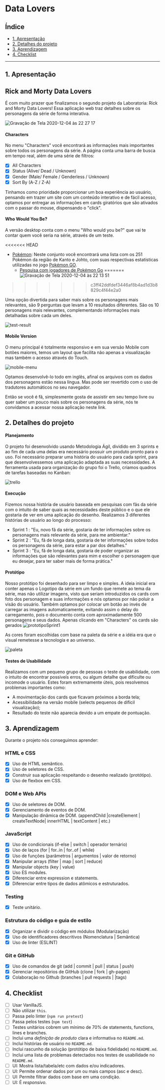 # Data Lovers

## Índice

* [1. Apresentação](#1-apresentação)
* [2. Detalhes do projeto](#2-detalhes-do-projeto)
* [3. Aprendizagem](#3-aprendizagem)
* [4. Checklist](#4-checklist)

***

## 1. Apresentação

## Rick and Morty Data Lovers

É com muito prazer que finalizamos o segundo projeto da Laboratoria: Rick and Morty Data Lovers!
Essa aplicação web traz detalhes sobre os personagens da série de forma interativa.

![Gravação de Tela 2020-12-04 às 22 27 17](https://user-images.githubusercontent.com/71895567/101230862-cb582080-3686-11eb-9909-12b1c7becf7f.gif)


#### Characters

No menu "Characters" você encontrará as informações mais importantes sobre todos os personagens da série. 
A página conta uma barra de busca em tempo real, além de uma série de filtros:
* [X] All Characters
* [X] Status (Alive/ Dead / Unknown)
* [X] Gender (Male/ Female / Genderless / Unknown)
* [X] Sort By (A-Z / Z-A)

Tinhamos como prioridade proporcionar um boa experiência ao usuário, pensando em trazer um site com um conteúdo
interativo e de fácil acesso, optamos por entregar as informações em cards giratórios que são ativados com o passar do mouse, 
dispensando o "click".


#### Who Would You Be?

A versão desktop conta com o menu "Who would you be?" que vai te contar quem você seria na série, através de um teste.

<<<<<<< HEAD
* [Pokémon](src/data/pokemon/pokemon.json): Neste conjunto você encontrará uma
  lista com os 251 Pokémon da região de Kanto e Johto, com suas respectivas estatísticas
  utilizadas no jogo [Pokémon GO](http://pokemongolive.com).
  - [Pesquisa com jogadores de Pokémon Go](src/data/pokemon/README.pt-BR.md)
=======
![Gravação de Tela 2020-12-04 às 22 13 51](https://user-images.githubusercontent.com/71895567/101231113-d1023600-3687-11eb-8c3c-98d5ff7faea8.gif)
>>>>>>> c3ff42ddfdef3446af8b4ad1d3b8829c4f44e2a0

 
Uma opção divertida para saber mais sobre os personagens mais relevantes, são 9 perguntas que levam a 10 resultados diferentes.
São os 10 personagens mais relevantes, complementando informações mais detalhadas sobre cada um deles.


![test-result](https://user-images.githubusercontent.com/71895567/101231291-f5124700-3688-11eb-91d6-7ccad200f5e7.png)


#### Mobile Version

O menu principal é totalmente responsivo e em sua versão Mobile  com botões maiores, temos um layout que facilita não apenas a visualização
mas também o acesso através do Touch.


![mobile-menu](https://user-images.githubusercontent.com/71895567/101231652-7965c980-368b-11eb-9904-21678db18a6e.png)


Optamos desenvolvê-lo todo em inglês, afinal os arquivos com os dados dos personagens estão nessa língua.
Mas pode ser revertido com o uso de tradutores automáticos no seu navegador.


Então se você é fã, simplesmente gosta de assistir em seu tempo livre ou quer saber um pouco mais
sobre os personagens da série, nós te convidamos a acessar nossa aplicação neste link.


## 2. Detalhes do projeto

#### Planejamento

O projeto foi desenvolvido usando Metodologia Ágil, dividido em 3 sprints e ao fim de cada uma delas era necessário possuir um produto
pronto para o uso. 
Foi necessário preparar uma história do usuário para cada sprint, para que desenvolvessemos uma aplicação adaptada as suas necessidades. 
A ferramenta usada para organização do grupo foi o Trello, criamos quadros de tarefas baseadas no Kanban:


![trello](https://user-images.githubusercontent.com/71895567/101232349-00b53c00-3690-11eb-81c0-f90b1a4bd028.png)


#### Execução

Fizemos nossa história de usuário baseada em pesquisas com fãs da série com o intuito de saber quais as necessidades deste público
e o que ele gostaria de ver em uma aplicação do desenho. 
Realizamos 3 diferentes histórias de usuário ao longo do processo:
- Sprint 1 : "Eu, novo fã da série, gostaria de ter informações sobre os personagens mais relevante da série, para me ambientar."
- Sprint 2 : "Eu, fã de longa data, gostaria de ter informações sobre todos os personagens da série, para estar a par dos detalhes."
- Sprint 3 : "Eu, fã de longa data, gostaria de poder organizar as informações que são relevantes para mim e escolher o personagem que
eu desejar, para ter saber mais de forma prática."


#### Protótipo

Nosso protótipo foi desenhado para ser limpo e simples.
A ideia inicial era conter apenas o Logotipo da série em um fundo que remete ao tema da série, mas não utilizar imagens, visto que 
seriam introduzidos os cards com foto dos personagem e suas informações e nós optamos por não poluir a visão do usuário.
Também optamos por colocar um botão ao invés de carregar as imagens automaticamente, evitando assim o delay do carregamento, pois o documento 
conta com aproximadamente 500 personagens e seus dados. 
Apenas clicando em "Characters" os cards são gerados
![prototipoSprint1](https://user-images.githubusercontent.com/71895567/101232692-d6647e00-3691-11eb-8d44-806950104b34.png)

As cores foram escolhidas com base na paleta da série e a idéia era que o visual remetesse a tecnologia e  ao universo.

![paleta](https://user-images.githubusercontent.com/71895567/101232955-c352ad80-3693-11eb-955f-09caa398e73c.jpg)

#### Testes de Usabilidade

Realizamos com um pequeno grupo de pessoas o teste de usabilidade, com o intuito de encontrar possiveís erros, ou algum detalhe que 
dificulte ou incomode o usuário. Estes foram extremamente úteis, pois resolvemos problemas importantes como:
- A movimentação dos cards que ficavam próximos a borda tela;
- Acessibilidade na versão mobile (selects pequenos de difícil visualização);
- Resultado do teste não aparecia devido a um empate de pontuação.


## 3. Aprendizagem

Durante o projeto nós conseguimos aprender:

### HTML e CSS

* [X] Uso de HTML semântico.
* [X] Uso de seletores de CSS.
* [X] Construir sua aplicação respeitando o desenho realizado (protótipo).
* [X] Uso de flexbox em CSS.

### DOM e Web APIs

* [X] Uso de seletores de DOM.
* [X] Gerenciamento de eventos de DOM.
* [X] Manipulação dinâmica de DOM. (appendChild |createElement | createTextNode| innerHTML | textContent | etc.)

### JavaScript

* [X] Uso de condicionais (if-else | switch | operador ternário)
* [X] Uso de laços (for | for..in | for..of | while)
* [X] Uso de funções (parâmetros | argumentos | valor de retorno)
* [X] Manipular arrays (filter | map | sort | reduce)
* [X] Manipular objects (key | value)
* [X] Uso ES modules.
* [X] Diferenciar entre expression e statements.
* [X] Diferenciar entre tipos de dados atômicos e estruturados.

### Testing

* [X] Teste unitário.

### Estrutura do código e guia de estilo

* [X] Organizar e dividir o código em módulos (Modularização)
* [X] Uso de identificadores descritivos (Nomenclatura | Semântica)
* [X] Uso de linter (ESLINT)

### Git e GitHub

* [X] Uso de comandos de git (add | commit | pull | status | push)
* [X] Gerenciar repositórios de GitHub (clone | fork | gh-pages)
* [X] Colaboração no Github (branches | pull requests | |tags)

## 4. Checklist

* [ ] Usar VanillaJS.
* [ ] Não utilizar `this`.
* [ ] Passa pelo linter (`npm run pretest`)
* [ ] Passa pelos testes (`npm test`)
* [ ] Testes unitários cobrem um mínimo de 70% de statements, functions, lines e
  branches.
* [ ] Inclui uma _definição de produto_ clara e informativa no `README.md`.
* [ ] Inclui histórias de usuário no `README.md`.
* [ ] Inclui rascunho da solução (protótipo de baixa fidelidade) no `README.md`.
* [ ] Inclui uma lista de problemas detectados nos testes de usabilidade no
  `README.md`.
* [ ] UI: Mostra lista/tabela/etc com dados e/ou indicadores.
* [ ] UI: Permite ordenar dados por um ou mais campos (asc e desc).
* [ ] UI: Permite filtrar dados com base em uma condição.
* [ ] UI: É _responsivo_.
